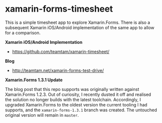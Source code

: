 # xamarin-forms-timesheet

This is a simple timesheet app to explore Xamarin.Forms. There is also a subsequent Xamarin iOS/Android implementation of the same app to allow for a comparison.

**Xamarin iOS/Android Implementation**
* https://github.com/teamtam/xamarin-timesheet/

**Blog**
* http://teamtam.net/xamarin-forms-test-drive/

**Xamarin.Forms 1.3.1 Update**

The blog post that this repo supports was originally written against Xamarin.Forms 1.2.3. Out of curiosity, I recently dusted it off and realised the solution no longer builds with the latest toolchain. Accordingly, I upgraded Xamarin.Forms to the oldest version the current tooling I had supports, and the `xamarin-forms-1.3.1` branch was created. The untouched original version will remain in `master`.
